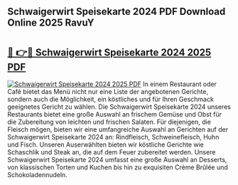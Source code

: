## Schwaigerwirt Speisekarte 2024 PDF Download Online 2025 RavuY

# <h2><a href="http://gc7xd6.nevu.top/?p=Schwaigerwirt+Speisekarte+2024">🔗 👉🔴 Schwaigerwirt Speisekarte 2024 2025 PDF</a></h2>

[![Schwaigerwirt Speisekarte 2024 2025 PDF](https://i.imgur.com/dBaPXMq.png)](http://gc7xd6.nevu.top/?p=Schwaigerwirt+Speisekarte+2024)
In einem Restaurant oder Café bietet das Menü nicht nur eine Liste der angebotenen Gerichte, sondern auch die Möglichkeit, ein köstliches und für Ihren Geschmack geeignetes Gericht zu wählen. Die Schwaigerwirt Speisekarte 2024 unseres Restaurants bietet eine große Auswahl an frischem Gemüse und Obst für die Zubereitung von leichten und frischen Salaten. Für diejenigen, die Fleisch mögen, bieten wir eine umfangreiche Auswahl an Gerichten auf der Schwaigerwirt Speisekarte 2024 an: Rindfleisch, Schweinefleisch, Huhn und Fisch. Unseren Auserwählten bieten wir köstliche Gerichte wie Schaschlik und Steak an, die auf dem Feuer zubereitet werden. Unsere Schwaigerwirt Speisekarte 2024 umfasst eine große Auswahl an Desserts, von klassischen Torten und Kuchen bis hin zu exquisiten Crème Brûlée und Schokoladennudeln.
